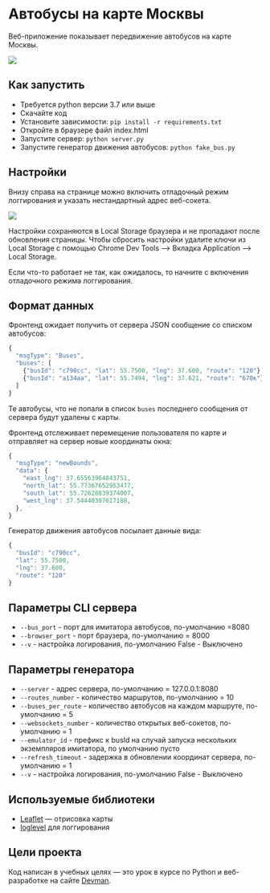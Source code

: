 # Автобусы на карте Москвы

Веб-приложение показывает передвижение автобусов на карте Москвы.

<img src="screenshots/buses.gif">

## Как запустить

- Требуется python версии 3.7 или выше
- Скачайте код
- Установите зависимости: `pip install -r requirements.txt`
- Откройте в браузере файл index.html
- Запустите сервер: `python server.py`
- Запустите генератор движения автобусов: `python fake_bus.py`


## Настройки

Внизу справа на странице можно включить отладочный режим логгирования и указать нестандартный адрес веб-сокета.

<img src="screenshots/settings.png">

Настройки сохраняются в Local Storage браузера и не пропадают после обновления страницы. Чтобы сбросить настройки удалите ключи из Local Storage с помощью Chrome Dev Tools —> Вкладка Application —> Local Storage.

Если что-то работает не так, как ожидалось, то начните с включения отладочного режима логгирования.

## Формат данных

Фронтенд ожидает получить от сервера JSON сообщение со списком автобусов:

```js
{
  "msgType": "Buses",
  "buses": [
    {"busId": "c790сс", "lat": 55.7500, "lng": 37.600, "route": "120"},
    {"busId": "a134aa", "lat": 55.7494, "lng": 37.621, "route": "670к"},
  ]
}
```

Те автобусы, что не попали в список `buses` последнего сообщения от сервера будут удалены с карты.

Фронтенд отслеживает перемещение пользователя по карте и отправляет на сервер новые координаты окна:

```js
{
  "msgType": "newBounds",
  "data": {
    "east_lng": 37.65563964843751,
    "north_lat": 55.77367652953477,
    "south_lat": 55.72628839374007,
    "west_lng": 37.54440307617188,
  },
}
```
Генератор движения автобусов посылает данные вида:
```js
{
  "busId": "c790сс", 
  "lat": 55.7500, 
  "lng": 37.600, 
  "route": "120"
}
```
## Параметры CLI сервера
* `--bus_port` - порт для имитатора автобусов, по-умолчанию =8080
* `--browser_port` - порт браузера, по-умолчанию = 8000
* `--v` - настройка логирования, по-умолчанию False - Выключено

## Параметры генератора
* `--server` - адрес сервера, по-умолчанию = 127.0.0.1:8080
* `--routes_number` - количество маршрутов, по-умолчанию = 10
* `--buses_per_route` - количество автобусов на каждом маршруте, по-умолчанию = 5
* `--websockets_number` - количество открытых веб-сокетов, по-умолчанию = 1    
* `--emulator_id` - префикс к busId на случай запуска нескольких экземпляров имитатора, по умолчанию пусто
* `--refresh_timeout` - задержка в обновлении координат сервера, по-умолчанию = 1    
* `--v` - настройка логирования, по-умолчанию False - Выключено




## Используемые библиотеки

- [Leaflet](https://leafletjs.com/) — отрисовка карты
- [loglevel](https://www.npmjs.com/package/loglevel) для логгирования


## Цели проекта

Код написан в учебных целях — это урок в курсе по Python и веб-разработке на сайте [Devman](https://dvmn.org).
